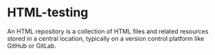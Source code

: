 # HTML-testing
An HTML repository is a collection of HTML files and related resources stored in a central location, typically on a version control platform like GitHub or GitLab. 

